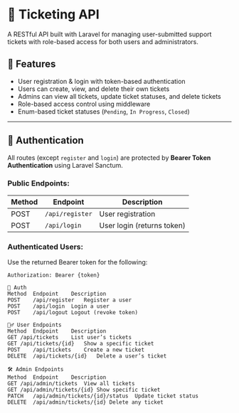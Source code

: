 # 🎫 Ticketing API

A RESTful API built with Laravel for managing user-submitted support tickets with role-based access for both users and administrators.

## 📌 Features

- User registration & login with token-based authentication
- Users can create, view, and delete their own tickets
- Admins can view all tickets, update ticket statuses, and delete tickets
- Role-based access control using middleware
- Enum-based ticket statuses (`Pending`, `In Progress`, `Closed`)

---

## 🔐 Authentication

All routes (except `register` and `login`) are protected by **Bearer Token Authentication** using Laravel Sanctum.

### Public Endpoints:
| Method | Endpoint         | Description       |
|--------|------------------|-------------------|
| POST   | `/api/register`  | User registration |
| POST   | `/api/login`     | User login (returns token) |

### Authenticated Users:
Use the returned Bearer token for the following:

```http
Authorization: Bearer {token}

👤 Auth
Method	Endpoint	Description
POST	/api/register	Register a user
POST	/api/login	Login a user
POST	/api/logout	Logout (revoke token)

🙋‍♂️ User Endpoints
Method	Endpoint	Description
GET	/api/tickets	List user’s tickets
GET	/api/tickets/{id}	Show a specific ticket
POST	/api/tickets	Create a new ticket
DELETE	/api/tickets/{id}	Delete a user’s ticket

🛠️ Admin Endpoints
Method	Endpoint	Description
GET	/api/admin/tickets	View all tickets
GET	/api/admin/tickets/{id}	Show specific ticket
PATCH	/api/admin/tickets/{id}/status	Update ticket status
DELETE	/api/admin/tickets/{id}	Delete any ticket